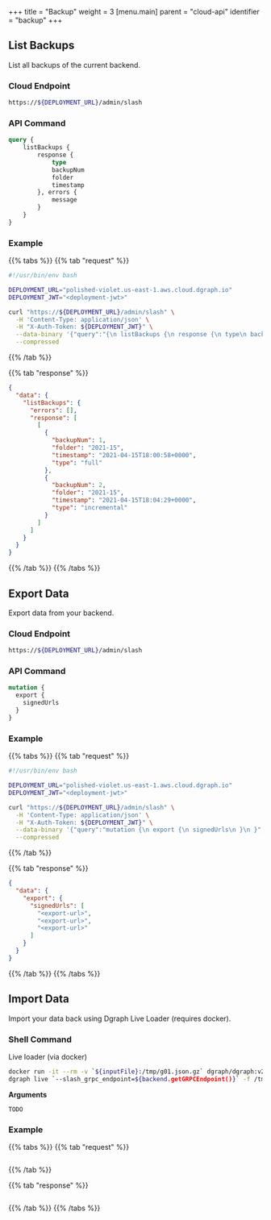 +++
title = "Backup"
weight = 3
[menu.main]
    parent = "cloud-api"
    identifier = "backup"
+++

## List Backups

List all backups of the current backend.

### Cloud Endpoint

```bash
https://${DEPLOYMENT_URL}/admin/slash
```

### API Command

```graphql
query {
    listBackups {
        response {
            type
            backupNum
            folder
            timestamp
        }, errors {
            message
        }
    }
}
```

### Example

{{% tabs %}} {{% tab "request" %}}
```bash
#!/usr/bin/env bash

DEPLOYMENT_URL="polished-violet.us-east-1.aws.cloud.dgraph.io"
DEPLOYMENT_JWT="<deployment-jwt>"

curl "https://${DEPLOYMENT_URL}/admin/slash" \
  -H 'Content-Type: application/json' \
  -H "X-Auth-Token: ${DEPLOYMENT_JWT}" \
  --data-binary '{"query":"{\n listBackups {\n response {\n type\n backupNum\n folder\n timestamp\n }, errors {\n message\n }\n} \n}","variables":{}}' \
  --compressed
```
{{% /tab %}} 

{{% tab "response" %}}
```json
{
  "data": {
    "listBackups": {
      "errors": [],
      "response": [
        [
          {
            "backupNum": 1,
            "folder": "2021-15",
            "timestamp": "2021-04-15T18:00:58+0000",
            "type": "full"
          },
          {
            "backupNum": 2,
            "folder": "2021-15",
            "timestamp": "2021-04-15T18:04:29+0000",
            "type": "incremental"
          }
        ]
      ]
    }
  }
}
```
{{% /tab %}} {{% /tabs %}}

## Export Data

Export data from your backend.

### Cloud Endpoint

```bash
https://${DEPLOYMENT_URL}/admin/slash
```

### API Command

```graphql
mutation {
  export {
    signedUrls
  }
}
```

### Example

{{% tabs %}} {{% tab "request" %}}
```bash
#!/usr/bin/env bash

DEPLOYMENT_URL="polished-violet.us-east-1.aws.cloud.dgraph.io"
DEPLOYMENT_JWT="<deployment-jwt>"

curl "https://${DEPLOYMENT_URL}/admin/slash" \
  -H 'Content-Type: application/json' \
  -H "X-Auth-Token: ${DEPLOYMENT_JWT}" \
  --data-binary '{"query":"mutation {\n export {\n signedUrls\n }\n }","variables":{}}' \
  --compressed
```
{{% /tab %}} 

{{% tab "response" %}}
```json
{
  "data": {
    "export": {
      "signedUrls": [
        "<export-url>",
        "<export-url>",
        "<export-url>"
      ]
    }
  }
}
```
{{% /tab %}} {{% /tabs %}}

## Import Data

Import your data back using Dgraph Live Loader (requires docker).

### Shell Command

Live loader (via docker)

```sh
docker run -it --rm -v `${inputFile}:/tmp/g01.json.gz` dgraph/dgraph:v20.07-slash
dgraph live `--slash_grpc_endpoint=${backend.getGRPCEndpoint()}` -f /tmp/g01.json.gz -t backend.getToken()
```

**Arguments**

`TODO`

### Example

{{% tabs %}} {{% tab "request" %}}
```bash
```
{{% /tab %}} 

{{% tab "response" %}}
```json
```
{{% /tab %}} {{% /tabs %}}
